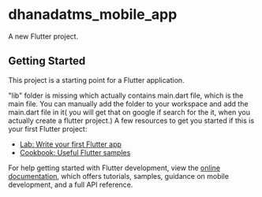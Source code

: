 # dhanadatms_mobile_app

A new Flutter project.

## Getting Started

This project is a starting point for a Flutter application.

"lib" folder is missing which actually contains main.dart file, which is the main file. You can manually add the folder to your workspace and add the main.dart file in it( you will get that on google if search for the it, when you actually create a flutter project.) 
A few resources to get you started if this is your first Flutter project:

- [Lab: Write your first Flutter app](https://docs.flutter.dev/get-started/codelab)
- [Cookbook: Useful Flutter samples](https://docs.flutter.dev/cookbook)

For help getting started with Flutter development, view the
[online documentation](https://docs.flutter.dev/), which offers tutorials,
samples, guidance on mobile development, and a full API reference.
